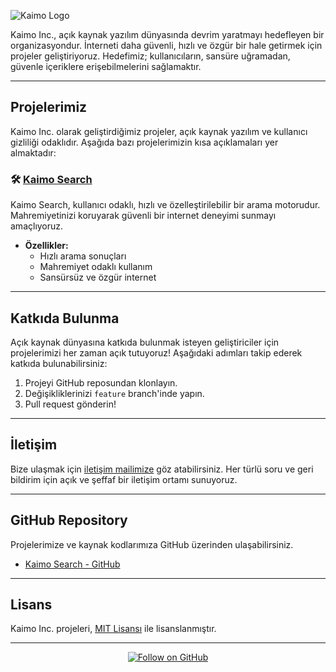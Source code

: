 ![Kaimo Logo](https://raw.githubusercontent.com/devyigit/Synapic/refs/heads/main/images/1738097647350.png)

Kaimo Inc., açık kaynak yazılım dünyasında devrim yaratmayı hedefleyen bir organizasyondur. İnterneti daha güvenli, hızlı ve özgür bir hale getirmek için projeler geliştiriyoruz. Hedefimiz; kullanıcıların, sansüre uğramadan, güvenle içeriklere erişebilmelerini sağlamaktır.

---

## Projelerimiz

Kaimo Inc. olarak geliştirdiğimiz projeler, açık kaynak yazılım ve kullanıcı gizliliği odaklıdır. Aşağıda bazı projelerimizin kısa açıklamaları yer almaktadır:

### 🛠️ [Kaimo Search](https://kaimo.com/search)

Kaimo Search, kullanıcı odaklı, hızlı ve özelleştirilebilir bir arama motorudur. Mahremiyetinizi koruyarak güvenli bir internet deneyimi sunmayı amaçlıyoruz.

- **Özellikler:**
  - Hızlı arama sonuçları
  - Mahremiyet odaklı kullanım
  - Sansürsüz ve özgür internet

---

## Katkıda Bulunma

Açık kaynak dünyasına katkıda bulunmak isteyen geliştiriciler için projelerimizi her zaman açık tutuyoruz! Aşağıdaki adımları takip ederek katkıda bulunabilirsiniz:

1. Projeyi GitHub reposundan klonlayın.
2. Değişikliklerinizi `feature` branch'inde yapın.
3. Pull request gönderin!

---

## İletişim

Bize ulaşmak için [iletişim mailimize](mailto:yigitkabak@proton.me) göz atabilirsiniz. Her türlü soru ve geri bildirim için açık ve şeffaf bir iletişim ortamı sunuyoruz.

---

## GitHub Repository

Projelerimize ve kaynak kodlarımıza GitHub üzerinden ulaşabilirsiniz.

- [Kaimo Search - GitHub](https://github.com/kaimo-inc/kaimo-search)

---

## Lisans

Kaimo Inc. projeleri, [MIT Lisansı](https://opensource.org/licenses/MIT) ile lisanslanmıştır.

---

<p align="center">
  <a href="https://github.com/kaimo-inc"><img src="https://img.shields.io/github/followers/kaimo-inc?style=social" alt="Follow on GitHub"></a>
</p>
